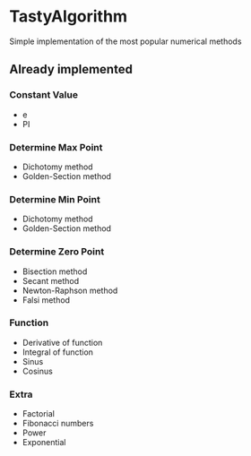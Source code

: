 # TastyAlgorithm
Simple implementation of the most popular numerical methods

## Already implemented

### Constant Value
* e
* PI

### Determine Max Point
* Dichotomy method
* Golden-Section method

### Determine Min Point
* Dichotomy method
* Golden-Section method

### Determine Zero Point
* Bisection method
* Secant method
* Newton-Raphson method
* Falsi method

### Function
* Derivative of function
* Integral of function
* Sinus
* Cosinus

### Extra
* Factorial
* Fibonacci numbers
* Power
* Exponential
